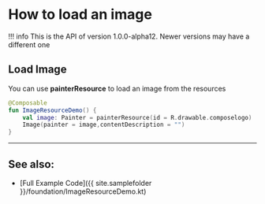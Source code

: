 # How to load an image

!!! info
    This is the API of version 1.0.0-alpha12. Newer versions may have a different one


## Load Image
You can use **painterResource** to load an image from the resources

```kotlin
@Composable
fun ImageResourceDemo() {
    val image: Painter = painterResource(id = R.drawable.composelogo)
    Image(painter = image,contentDescription = "")
}
```


<hr>

## See also:

* [Full Example Code]({{ site.samplefolder }}/foundation/ImageResourceDemo.kt)
